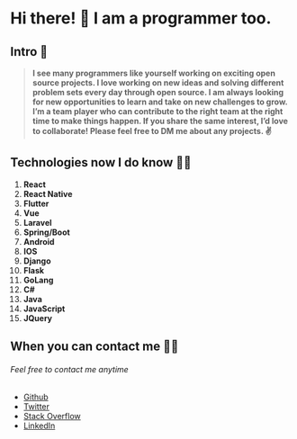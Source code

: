 # Hi there! :wave: I am a programmer too. 

## Intro :raised_back_of_hand:
   
>**I see many programmers like yourself working on exciting open source projects.
>I love working on new ideas and solving different problem sets every day through open source.
>I am always looking for new opportunities to learn and take on new challenges to grow.
>I’m a team player who can contribute to the right team at the right time to make things happen.
>If you share the same interest, I’d love to collaborate! Please feel free to DM me about any projects. ✌️**

## Technologies now I do know :technologist:

  1. __React__
  1. __React Native__
  1. __Flutter__
  1. __Vue__
  1. __Laravel__
  1. __Spring/Boot__
  1. __Android__
  1. __IOS__ 
  1. __Django__
  1. __Flask__
  1. __GoLang__
  1. __C#__
  1. __Java__
  1. __JavaScript__
  1. __JQuery__

## When you can contact me :raising_hand_man:

###### Feel free to contact me anytime
  - [Github](https://github.com/mukki00)
  - [Twitter](https://twitter.com/mukki_my)
  - [Stack Overflow](https://stackoverflow.com/users/9853848/honey-b?tab=profile)
  - [LinkedIn](https://www.linkedin.com/in/mohamed-muksith-273066117)




